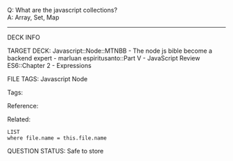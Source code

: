 Q: What are the javascript collections?  
A: Array, Set, Map


---

DECK INFO

TARGET DECK: Javascript::Node::MTNBB - The node js bible become a backend expert - marluan espiritusanto::Part V - JavaScript Review ES6::Chapter 2 - Expressions

FILE TAGS: Javascript Node

Tags:

Reference:

Related:

```dataview
LIST
where file.name = this.file.name
```

QUESTION STATUS: Safe to store